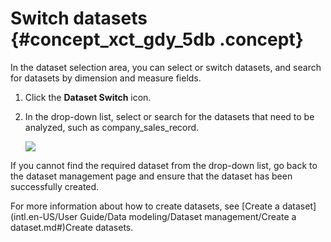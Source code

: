 # Switch datasets {#concept_xct_gdy_5db .concept}

In the dataset selection area, you can select or switch datasets, and search for datasets by dimension and measure fields.

1.  Click the **Dataset Switch** icon.
2.  In the drop-down list, select or search for the datasets that need to be analyzed, such as company\_sales\_record.

    ![](http://static-aliyun-doc.oss-cn-hangzhou.aliyuncs.com/assets/img/9112/15445167101444_en-US.png)


If you cannot find the required dataset from the drop-down list, go back to the dataset management page and ensure that the dataset has been successfully created.

For more information about how to create datasets, see [Create a dataset](intl.en-US/User Guide/Data modeling/Dataset management/Create a dataset.md#)Create datasets.

